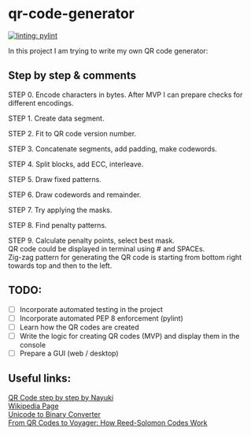 # qr-code-generator
[![linting: pylint](https://img.shields.io/badge/linting-pylint-yellowgreen)](https://github.com/pylint-dev/pylint)

In this project I am trying to write my own QR code generator:

## Step by step & comments

STEP 0.
Encode characters in bytes.
After MVP I can prepare checks for different encodings.

STEP 1.
Create data segment.

STEP 2.
Fit to QR code version number.

STEP 3.
Concatenate segments, add padding, make codewords.

STEP 4.
Split blocks, add ECC, interleave.

STEP 5.
Draw fixed patterns.

STEP 6.
Draw codewords and remainder.

STEP 7.
Try applying the masks.

STEP 8.
Find penalty patterns.

STEP 9.
Calculate penalty points, select best mask.  
QR code could be displayed in terminal using # and SPACEs.  
Zig-zag pattern for generating the QR code is starting from bottom  right towards top and then to the left.  

## TODO:
- [ ] Incorporate automated testing in the project
- [ ] Incorporate automated PEP 8 enforcement (pylint)
- [ ] Learn how the QR codes are created
- [ ] Write the logic for creating QR codes (MVP) and display them in the console
- [ ] Prepare a GUI (web / desktop)

## Useful links:
[QR Code step by step by Nayuki](https://www.nayuki.io/page/creating-a-qr-code-step-by-step)  
[Wikipedia Page](https://en.wikipedia.org/wiki/QR_code)  
[Unicode to Binary Converter](https://onlinetools.com/unicode/convert-unicode-to-binary)  
[From QR Codes to Voyager: How Reed-Solomon Codes Work](https://medium.com/@rodin.dev/from-qr-codes-to-voyager-how-reed-solomon-codes-work-e249dcfa8474)  